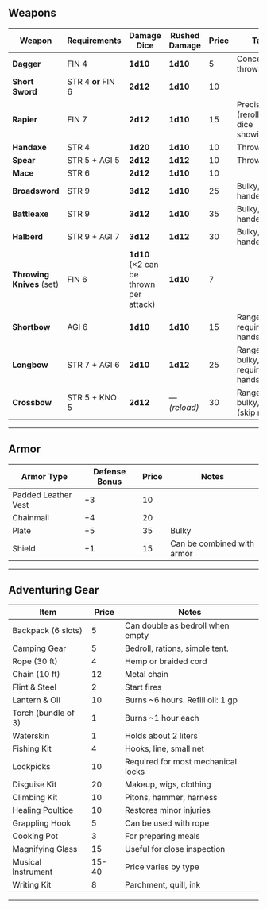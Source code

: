 ## Weapons

| Weapon                    | Requirements       | Damage Dice                            | Rushed Damage | Price  | Tags                                |
| ------------------------- | ------------------ | -------------------------------------- | ------------- | ------ | ----------------------------------- |
| **Dagger**                | FIN 4              | **1d10**                               | **1d10**      |  5     | Concealable, throwable              |
| **Short Sword**           | STR 4 **or** FIN 6 | **2d12**                               | **1d10**      |  10    |                                     |
| **Rapier**                | FIN 7              | **2d12**                               | **1d10**      |  15    | Precise (reroll any dice showing 1) |
| **Handaxe**               | STR 4              | **1d20**                               | **1d10**      |  10    | Throwable                           |
| **Spear**                 | STR 5 + AGI 5      | **2d12**                               | **1d12**      |  10    | Throwable                           |
| **Mace**                  | STR 6              | **2d12**                               | **1d10**      |  10    |                                     |
| **Broadsword**            | STR 9              | **3d12**                               | **1d10**      |  25    | Bulky, two-handed                   |
| **Battleaxe**             | STR 9              | **3d12**                               | **1d10**      |  35    | Bulky, two-handed                   |
| **Halberd**               | STR 9 + AGI 7      | **3d12**                               | **1d12**      |  30    | Bulky, two-handed                   |
| **Throwing Knives** (set) | FIN 6              | **1d10** (×2 can be thrown per attack) | **1d10**      |  7     |                                     |
| **Shortbow**              | AGI 6              | **1d10**                               | **1d10**      |  15    | Ranged, requires free hands         |
| **Longbow**               | STR 7 + AGI 6      | **2d10**                               | **1d12**      |  25    | Ranged, bulky, requires free hands  |
| **Crossbow**              | STR 5 + KNO 5      | **2d12**                               | — *(reload)*  |  30    | Ranged, bulky, reload (skip rush)   |

---

## Armor

| Armor Type          | Defense Bonus | Price  | Notes                      |
| ------------------- | ------------- | ------ | -------------------------- |
| Padded Leather Vest | +3            | 10 |                            |
| Chainmail           | +4            | 20 |                            |
| Plate               | +5            | 35 | Bulky                      |
| Shield              | +1            | 15 | Can be combined with armor |

---

## Adventuring Gear

| Item                | Price     | Notes                              |
| ------------------- | --------- | ---------------------------------- |
| Backpack (6 slots)  | 5         | Can double as bedroll when empty   |
| Camping Gear        | 5         | Bedroll, rations, simple tent.     |
| Rope (30 ft)        | 4         | Hemp or braided cord               |
| Chain (10 ft)       | 12        | Metal chain                        |
| Flint & Steel       | 2         | Start fires                        |
| Lantern & Oil       | 10       | Burns \~6 hours. Refill oil: 1 gp  |
| Torch (bundle of 3) | 1         | Burns \~1 hour each                |
| Waterskin           | 1         | Holds about 2 liters               |
| Fishing Kit         | 4         | Hooks, line, small net             |
| Lockpicks           | 10        | Required for most mechanical locks |
| Disguise Kit        | 20        | Makeup, wigs, clothing             |
| Climbing Kit        | 10        | Pitons, hammer, harness            |
| Healing Poultice    | 10        | Restores minor injuries            |
| Grappling Hook      | 5         | Can be used with rope              |
| Cooking Pot         | 3         | For preparing meals                |
| Magnifying Glass    | 15        | Useful for close inspection        |
| Musical Instrument  | 15-40     | Price varies by type               |
| Writing Kit         | 8         | Parchment, quill, ink              |

---

